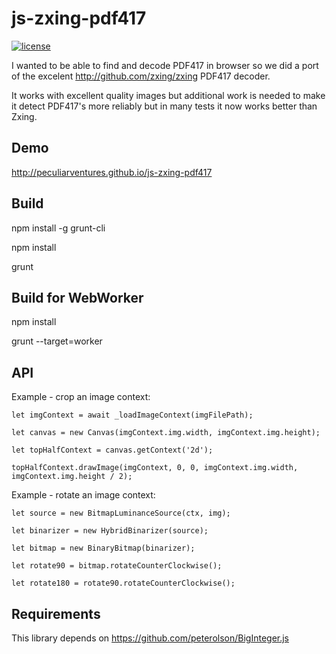 # js-zxing-pdf417
[![license](https://img.shields.io/badge/license-APACHE-green.svg?style=flat)](https://raw.githubusercontent.com/PeculiarVentures/js-zxing-pdf417/master/LICENSE)


I wanted to be able to find and decode PDF417 in browser so we did a port of the excelent http://github.com/zxing/zxing PDF417 decoder.

It works with excellent quality images but additional work is needed to make it detect PDF417's more reliably but in many tests it now works better than Zxing.

Demo
----
http://peculiarventures.github.io/js-zxing-pdf417

Build
-----

  npm install -g grunt-cli

  npm install
  
  grunt

Build for WebWorker
-----

  npm install
  
  grunt --target=worker

API
-----
Example - crop an image context:

```let imgContext = await _loadImageContext(imgFilePath);```

```let canvas = new Canvas(imgContext.img.width, imgContext.img.height);```

```let topHalfContext = canvas.getContext('2d');```

```topHalfContext.drawImage(imgContext, 0, 0, imgContext.img.width, imgContext.img.height / 2);```

Example - rotate an image context:

```let source = new BitmapLuminanceSource(ctx, img);```

```let binarizer = new HybridBinarizer(source);```

```let bitmap = new BinaryBitmap(binarizer);```

```let rotate90 = bitmap.rotateCounterClockwise();```

```let rotate180 = rotate90.rotateCounterClockwise();```


Requirements
------------
This library depends on https://github.com/peterolson/BigInteger.js
